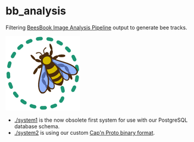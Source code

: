 # bb_analysis

Filtering [BeesBook Image Analysis Pipeline](https://github.com/BioroboticsLab/pipeline) output to generate bee tracks.

![logo](./logo.png)

* [./system1](./system1) is the now obsolete first system for use with our PostgreSQL database schema.
* [./system2](./system2) is using our custom [Cap'n Proto binary format](https://github.com/BioroboticsLab/bb_binary).


